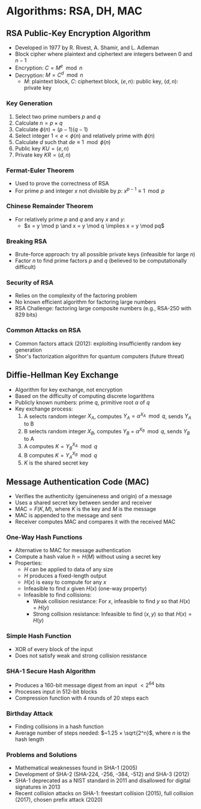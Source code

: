 # Algorithms: RSA, DH, MAC

## RSA Public-Key Encryption Algorithm
- Developed in 1977 by R. Rivest, A. Shamir, and L. Adleman
- Block cipher where plaintext and ciphertext are integers between $0$ and $n-1$
- Encryption: $C = M^e \mod n$
- Decryption: $M = C^d \mod n$
  - $M$: plaintext block, $C$: ciphertext block, $(e, n)$: public key, $(d, n)$: private key

### Key Generation
1. Select two prime numbers $p$ and $q$
2. Calculate $n = p \times q$
3. Calculate $\phi(n) = (p-1)(q-1)$
4. Select integer $1 < e < \phi(n)$ and relatively prime with $\phi(n)$
5. Calculate $d$ such that $de \equiv 1 \mod \phi(n)$
6. Public key $KU = (e, n)$
7. Private key $KR = (d, n)$

### Fermat-Euler Theorem
- Used to prove the correctness of RSA
- For prime $p$ and integer $x$ not divisible by $p$: $x^{p-1} \equiv 1 \mod p$

### Chinese Remainder Theorem
- For relatively prime $p$ and $q$ and any $x$ and $y$:
  - $x = y \mod p \and x = y \mod q \implies x = y \mod pq$


### Breaking RSA
- Brute-force approach: try all possible private keys (infeasible for large $n$)
- Factor $n$ to find prime factors $p$ and $q$ (believed to be computationally difficult)

### Security of RSA
- Relies on the complexity of the factoring problem
- No known efficient algorithm for factoring large numbers
- RSA Challenge: factoring large composite numbers (e.g., RSA-250 with 829 bits)

### Common Attacks on RSA
- Common factors attack (2012): exploiting insufficiently random key generation
- Shor's factorization algorithm for quantum computers (future threat)

## Diffie-Hellman Key Exchange
- Algorithm for key exchange, not encryption
- Based on the difficulty of computing discrete logarithms
- Publicly known numbers: prime $q$, primitive root $\alpha$ of $q$
- Key exchange process:
  1. A selects random integer $X_A$, computes $Y_A = \alpha^{X_A} \mod q$, sends $Y_A$ to B
  2. B selects random integer $X_B$, computes $Y_B$ = $\alpha^{X_B} \mod q$, sends $Y_B$ to A
  3. A computes $K = {Y_B}^{X_A} \mod q$
  4. B computes $K = {Y_A}^{X_B} \mod q$
  5. $K$ is the shared secret key

## Message Authentication Code (MAC)
- Verifies the authenticity (genuineness and origin) of a message
- Uses a shared secret key between sender and receiver
- $\text{MAC} = F(K, M)$, where $K$ is the key and $M$ is the message
- MAC is appended to the message and sent
- Receiver computes MAC and compares it with the received MAC

### One-Way Hash Functions
- Alternative to MAC for message authentication
- Compute a hash value $h = H(M)$ without using a secret key
- Properties:
  - $H$ can be applied to data of any size
  - $H$ produces a fixed-length output
  - $H(x)$ is easy to compute for any $x$
  - Infeasible to find $x$ given $H(x)$ (one-way property)
  - Infeasible to find collisions:
    - Weak collision resistance: For $x$, infeasible to find $y$ so that $H(x) = H(y)$
    - Strong collision resistance: Infeasible to find $(x,y)$ so that $H(x) = H(y)$

### Simple Hash Function
- XOR of every block of the input
- Does not satisfy weak and strong collision resistance

### SHA-1 Secure Hash Algorithm
- Produces a 160-bit message digest from an input $< 2^{64}$ bits
- Processes input in 512-bit blocks
- Compression function with 4 rounds of 20 steps each

### Birthday Attack
- Finding collisions in a hash function
- Average number of steps needed: $~1.25 × \sqrt{2^n}$, where $n$ is the hash length

### Problems and Solutions
- Mathematical weaknesses found in SHA-1 (2005)
- Development of SHA-2 (SHA-224, -256, -384, -512) and SHA-3 (2012)
- SHA-1 deprecated as a NIST standard in 2011 and disallowed for digital signatures in 2013
- Recent collision attacks on SHA-1: freestart collision (2015), full collision (2017), chosen prefix attack (2020)